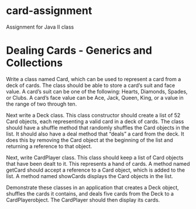 # card-assignment
Assignment for Java II class

# Dealing Cards - Generics and Collections

Write a class named Card, which can be used to represent a card from a deck of cards. 
The class should be able to store a card’s suit and face value. 
A card’s suit can be one of the following: Hearts, Diamonds, Spades, or Clubs. 
A card’s face value can be Ace, Jack, Queen, King, or a value in the range of two through ten.

Next write a Deck class. 
This class constructor should create a list of 52 Card objects, each representing a valid card in a deck of cards. 
The class should have a shuffle method that randomly shuffles the Card objects in the list. 
It should also have a deal method that “deals” a card from the deck. 
It does this by removing the Card object at the beginning of the list and returning a reference to that object.

Next, write CardPlayer class. 
This class should keep a list of Card objects that have been dealt to it. 
This represents a hand of cards. 
A method named getCard should accept a reference to a Card object, which is added to the list. 
A method named showCards displays the Card objects in the list.

Demonstrate these classes in an application that creates a Deck object, shuffles the cards it contains, and deals five cards from the Deck to a CardPlayerobject. 
The CardPlayer should then display its cards.
